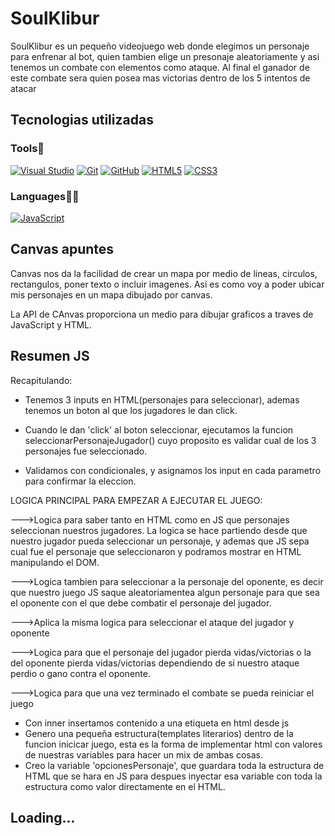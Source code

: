 # SoulKlibur

<p>SoulKlibur es un pequeño videojuego web donde elegimos un personaje
para enfrenar al bot, quien tambien elige un presonaje aleatoriamente y asi tenemos un combate
con elementos como ataque. Al final el ganador de este combate sera quien posea mas victorias
dentro de los 5 intentos de atacar</p>

## Tecnologias utilizadas

<h3>Tools🔨</h3>

[![Visual Studio](https://img.shields.io/badge/-007ACC?style=flat&logo=Visual-Studio-Code&logoColor=white&link=https://github.com/Quananhle "Visual Studio")](https://github.com/Quananhle)
[![Git](https://img.shields.io/badge/-Git-black?style=flat&logo=git&link=https://github.com/Quananhle)](https://github.com/Quananhle) 
[![GitHub](https://img.shields.io/badge/-GitHub-181717?style=flat&logo=github&link=https://github.com/Quananhle)](https://github.com/Quananhle)
[![HTML5](https://img.shields.io/badge/-HTML5-E34F26?style=flat&logo=html5&logoColor=white&link=https://github.com/Quananhle/Front-End-Dev)](https://github.com/Quananhle/Front-End-Dev) 
[![CSS3](https://img.shields.io/badge/-CSS3-1572B6?style=flat&logo=css3&link=https://github.com/Quananhle/Front-End-Dev)](https://github.com/Quananhle/Front-End-Dev) 


<h3>Languages👨‍💻</h3>

[![JavaScript](https://img.shields.io/badge/-JavaScript-black?style=flat&logo=javascript&link=https://github.com/Quananhle/Front-End-Dev)](https://github.com/Quananhle/Front-End-Dev)


## Canvas apuntes
Canvas nos da la facilidad de crear un mapa por medio de lineas, circulos, rectangulos, poner texto o incluir imagenes.
Asi es como voy a poder ubicar mis personajes en un mapa dibujado por canvas.

La API de CAnvas proporciona un medio para dibujar graficos a traves de JavaScript y HTML<canvas>.


## Resumen JS

Recapitulando:

  - Tenemos 3 inputs en HTML(personajes para seleccionar), ademas tenemos un boton al que los jugadores le dan click.

  - Cuando le dan 'click' al boton seleccionar, ejecutamos la funcion seleccionarPersonajeJugador() cuyo proposito es validar cual de los 3 personajes fue seleccionado.

  - Validamos con condicionales, y asignamos los input en cada parametro para confirmar la eleccion.

LOGICA PRINCIPAL PARA EMPEZAR A EJECUTAR EL JUEGO:

--->Logica para saber tanto en HTML como en JS que personajes seleccionan nuestros jugadores.
    La logica se hace partiendo desde que nuestro jugador pueda seleccionar un personaje, 
    y ademas que JS sepa cual fue el personaje que seleccionaron  y podramos mostrar en HTML manipulando el DOM.

--->Logica tambien para seleccionar a la personaje del oponente,
    es decir que nuestro juego JS saque aleatoriamentea algun personaje para que sea el oponente con el que debe combatir el personaje del jugador.

--->Aplica la misma logica para seleccionar el ataque del jugador y oponente

--->Logica para que el personaje del jugador pierda vidas/victorias o la del oponente pierda vidas/victorias 
    dependiendo de si nuestro ataque perdio o gano contra el oponente.

--->Logica para que una vez terminado el combate se pueda reiniciar el juego
  
- Con inner insertamos contenido a una etiqueta en html desde js
- Genero una pequeña estructura(templates literarios) dentro de la funcion inicicar juego, esta es la forma de implementar html con valores de nuestras variables para hacer un mix de ambas cosas.
- Creo la variable 'opcionesPersonaje', que guardara toda la estructura de HTML que se hara en JS para despues inyectar esa variable con toda la estructura como valor directamente en el HTML.


## Loading...